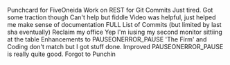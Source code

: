 Punchcard for FiveOneida
Work on REST for Git Commits
Just tired. Got some traction though
Can't help but fiddle
Video was helpful, just helped me make sense of documentation
FULL List of Commits (but limited by last sha eventually)
Reclaim my office
Yep I'm iusing my second monitor sittiing at the table
Enhancements to PAUSEONERROR_PAUSE
'The Firm' and Coding don't match but I got stuff done.
Improved PAUSEONERROR_PAUSE is really quite good.
Forgot to Punchin 
